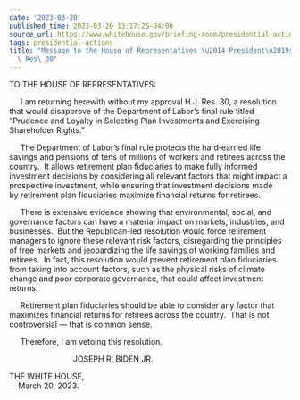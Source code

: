 ```yaml
---
date: '2023-03-20'
published_time: 2023-03-20 13:17:25-04:00
source_url: https://www.whitehouse.gov/briefing-room/presidential-actions/2023/03/20/message-to-the-house-of-representatives-presidents-veto-of-h-j-res-30/
tags: presidential-actions
title: "Message to the House of Representatives \u2014 President\u2019s Veto of H.J.\
  \ Res\_30"
---
```

 
TO THE HOUSE OF REPRESENTATIVES:  
  
     I am returning herewith without my approval H.J. Res. 30,
a resolution that would disapprove of the Department of Labor’s final
rule titled “Prudence and Loyalty in Selecting Plan Investments and
Exercising Shareholder Rights.”

     The Department of Labor’s final rule protects the hard‑earned life
savings and pensions of tens of millions of workers and retirees across
the country.  It allows retirement plan fiduciaries to make fully
informed investment decisions by considering all relevant factors that
might impact a prospective investment, while ensuring that investment
decisions made by retirement plan fiduciaries maximize financial returns
for retirees.

     There is extensive evidence showing that environmental, social, and
governance factors can have a material impact on markets, industries,
and businesses.  But the Republican-led resolution would force
retirement managers to ignore these relevant risk factors, disregarding
the principles of free markets and jeopardizing the life savings of
working families and retirees.  In fact, this resolution would prevent
retirement plan fiduciaries from taking into account factors, such as
the physical risks of climate change and poor corporate governance, that
could affect investment returns. 

     Retirement plan fiduciaries should be able to consider any factor
that maximizes financial returns for retirees across the country.  That
is not controversial — that is common sense.  
  
     Therefore, I am vetoing this resolution.

                             JOSEPH R. BIDEN JR.

THE WHITE HOUSE,  
    March 20, 2023.
